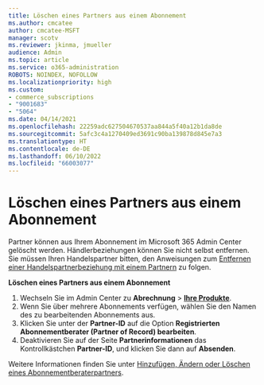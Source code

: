 ```yaml
---
title: Löschen eines Partners aus einem Abonnement
ms.author: cmcatee
author: cmcatee-MSFT
manager: scotv
ms.reviewer: jkinma, jmueller
audience: Admin
ms.topic: article
ms.service: o365-administration
ROBOTS: NOINDEX, NOFOLLOW
ms.localizationpriority: high
ms.custom:
- commerce_subscriptions
- "9001683"
- "5064"
ms.date: 04/14/2021
ms.openlocfilehash: 22259adc627504670537aa844a5f40a12b1da8de
ms.sourcegitcommit: 5afc3c4a1270409ed3691c90ba139878d845e7a3
ms.translationtype: HT
ms.contentlocale: de-DE
ms.lasthandoff: 06/10/2022
ms.locfileid: "66003077"
---
```

# <a name="remove-a-partner-from-a-subscription"></a>Löschen eines Partners aus einem Abonnement

Partner können aus Ihrem Abonnement im Microsoft 365 Admin Center gelöscht werden. Händlerbeziehungen können Sie nicht selbst entfernen. Sie müssen Ihren Handelspartner bitten, den Anweisungen zum [Entfernen einer Handelspartnerbeziehung mit einem Partnern](https://docs.microsoft.com/partner-center/remove-a-relationship) zu folgen.

**Löschen eines Partners aus einem Abonnement**

1. Wechseln Sie im Admin Center zu **Abrechnung** > **[Ihre Produkte](https://admin.microsoft.com/AdminPortal/Home?ref=subscriptions)**.
2. Wenn Sie über mehrere Abonnements verfügen, wählen Sie den Namen des zu bearbeitenden Abonnements aus.
3. Klicken Sie unter der **Partner-ID** auf die Option **Registrierten Abonnementberater (Partner of Record) bearbeiten**.
4. Deaktivieren Sie auf der Seite **Partnerinformationen** das Kontrollkästchen **Partner-ID**, und klicken Sie dann auf **Absenden**.

Weitere Informationen finden Sie unter [Hinzufügen, Ändern oder Löschen eines Abonnementberaterpartners](https://docs.microsoft.com/microsoft-365/admin/misc/add-partner).
